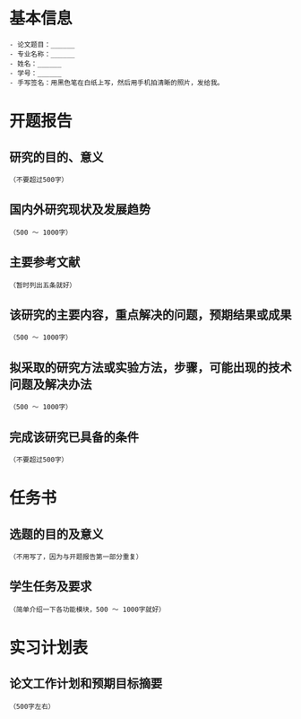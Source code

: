 # 基本信息
	- 论文题目：______
	- 专业名称：______
	- 姓名：______
	- 学号：______
	- 手写签名：用黑色笔在白纸上写，然后用手机拍清晰的照片，发给我。
	
# 开题报告

## 研究的目的、意义

	（不要超过500字）
	
## 国内外研究现状及发展趋势	

	（500 ～ 1000字）
	
## 主要参考文献

	（暂时列出五条就好）
	
## 该研究的主要内容，重点解决的问题，预期结果或成果

	（500 ～ 1000字）
	
## 拟采取的研究方法或实验方法，步骤，可能出现的技术问题及解决办法

	（500 ～ 1000字）

## 完成该研究已具备的条件

	（不要超过500字）
	
# 任务书

## 选题的目的及意义

	（不用写了，因为与开题报告第一部分重复）
	
## 学生任务及要求

	（简单介绍一下各功能模块，500 ～ 1000字就好）
	
# 实习计划表

## 论文工作计划和预期目标摘要

	（500字左右）
